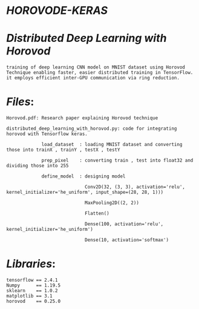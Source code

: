 # *HOROVODE-KERAS*

   # *Distributed Deep Learning with Horovod*
    training of deep learning CNN model on MNIST dataset using Horovod Technique enabling faster, easier distributed training in TensorFlow.
    it employs efficient inter-GPU communication via ring reduction.  

# *Files*:

    Horovod.pdf: Research paper explaining Horovod technique
    
    distributed_deep_learning_with_horovod.py: code for integrating horovod with Tensorflow keras.
                 
                 load_dataset  : loading MNIST dataset and converting those into trainX , trainY , testX , testY
             
                 prep_pixel    : converting train , test into float32 and dividing those into 255
                 
                 define_model  : designing model
                               
                                 Conv2D(32, (3, 3), activation='relu', kernel_initializer='he_uniform', input_shape=(28, 28, 1)))
                                 
                                 MaxPooling2D((2, 2))
                                 
                                 Flatten()
                                 
                                 Dense(100, activation='relu', kernel_initializer='he_uniform')
                                 
                                 Dense(10, activation='softmax')
                                 

# *Libraries*:

    tensorflow == 2.4.1
    Numpy      == 1.19.5
    sklearn    == 1.0.2
    matplotlib == 3.1
    horovod    == 0.25.0
    

